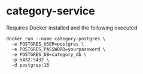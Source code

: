 # category-service

Requires Docker installed and the following executed

```commandline
docker run --name category-postgres \
  -e POSTGRES_USER=postgres \
  -e POSTGRES_PASSWORD=yourpassword \
  -e POSTGRES_DB=category_db \
  -p 5432:5432 \
  -d postgres:16
```